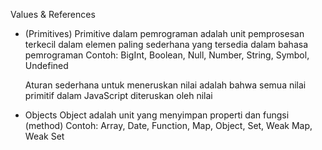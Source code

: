 Values & References

+  (Primitives)
    Primitive dalam pemrograman adalah unit pemprosesan terkecil dalam elemen paling sederhana yang tersedia dalam bahasa pemrograman
    Contoh: BigInt, Boolean, Null, Number, String, Symbol, Undefined

    Aturan sederhana untuk meneruskan nilai adalah bahwa semua nilai primitif dalam JavaScript diteruskan oleh nilai

+   Objects
    Object adalah unit yang menyimpan properti dan fungsi (method)
    Contoh: Array, Date, Function, Map, Object, Set, Weak Map, Weak Set